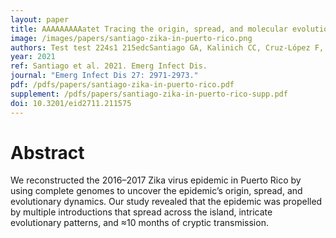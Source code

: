 ```yaml
---
layout: paper
title: AAAAAAAAAatet Tracing the origin, spread, and molecular evolution of Zika virus, Puerto Rico, 2016–2017
image: /images/papers/santiago-zika-in-puerto-rico.png
authors: Test test 224s1 215edcSantiago GA, Kalinich CC, Cruz-López F, González GL, Flores B, Hentoff A, Charriez KN, Fauver JR, Adams LE, Sharp TM, Black A, Bedford T, Ellis E, Ellis B, Waterman SH, Paz-Bailey G, Grubaugh ND, Muñoz-Jordán JL.
year: 2021
ref: Santiago et al. 2021. Emerg Infect Dis.
journal: "Emerg Infect Dis 27: 2971-2973."
pdf: /pdfs/papers/santiago-zika-in-puerto-rico.pdf
supplement: /pdfs/papers/santiago-zika-in-puerto-rico-supp.pdf
doi: 10.3201/eid2711.211575
---
```


# Abstract

We reconstructed the 2016–2017 Zika virus epidemic in Puerto Rico by using complete genomes to uncover the epidemic’s origin, spread, and evolutionary dynamics. Our study revealed that the epidemic was propelled by multiple introductions that spread across the island, intricate evolutionary patterns, and ≈10 months of cryptic transmission.
